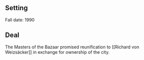 ## Setting

Fall date: 1990
## Deal

The Masters of the Bazaar promised reunification to [[Richard von Weizsäcker]] in exchange for ownership of the city.